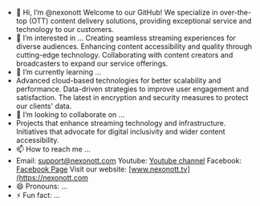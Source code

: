 - 👋 Hi, I’m @nexonott
Welcome to our GitHub! We specialize in over-the-top (OTT) content delivery solutions, providing exceptional service and technology to our customers.
- 👀 I’m interested in ...
Creating seamless streaming experiences for diverse audiences.
Enhancing content accessibility and quality through cutting-edge technology.
Collaborating with content creators and broadcasters to expand our service offerings.
- 🌱 I’m currently learning ...
- Advanced cloud-based technologies for better scalability and performance.
Data-driven strategies to improve user engagement and satisfaction.
The latest in encryption and security measures to protect our clients' data.
- 💞️ I’m looking to collaborate on ...
- Projects that enhance streaming technology and infrastructure.
Initiatives that advocate for digital inclusivity and wider content accessibility.
- 📫 How to reach me ...
- Email: support@nexonott.com
Youtube: [Youtube channel](https://www.youtube.com/channel/UCzeQakObPgakB8MGmbLjYdg)
Facebook: [Facebook Page](https://www.facebook.com/profile.php?id=61561649724552)
Visit our website: [www.nexonott.tv](https://nexonott.com
- 😄 Pronouns: ...
- ⚡ Fun fact: ...

<!---
nexonott/nexonott is a ✨ special ✨ repository because its `README.md` (this file) appears on your GitHub profile.
You can click the Preview link to take a look at your changes.
--->
